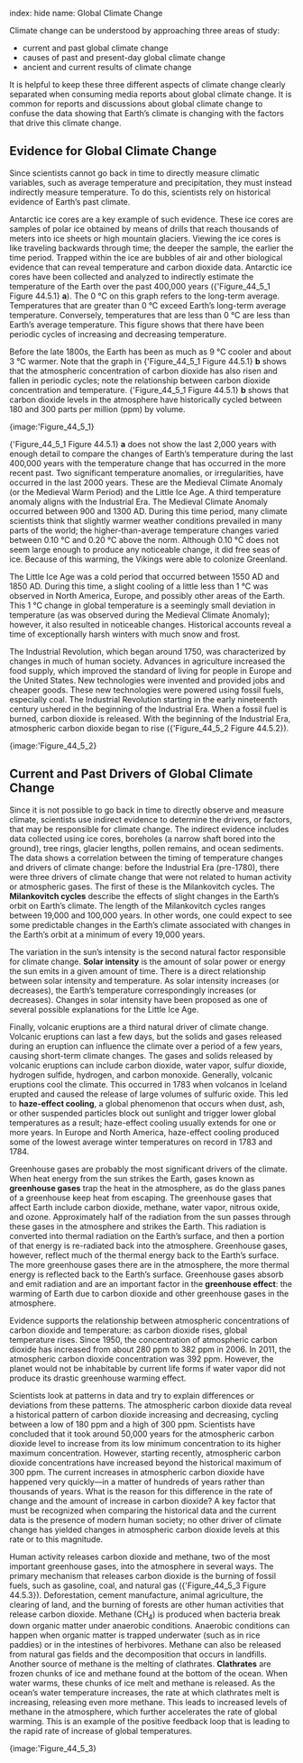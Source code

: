 index: hide
name: Global Climate Change

Climate change can be understood by approaching three areas of study:

  * current and past global climate change
  * causes of past and present-day global climate change
  * ancient and current results of climate change

It is helpful to keep these three different aspects of climate change clearly separated when consuming media reports about global climate change. It is common for reports and discussions about global climate change to confuse the data showing that Earth’s climate is changing with the factors that drive this climate change.

## Evidence for Global Climate Change

Since scientists cannot go back in time to directly measure climatic variables, such as average temperature and precipitation, they must instead indirectly measure temperature. To do this, scientists rely on historical evidence of Earth’s past climate.

Antarctic ice cores are a key example of such evidence. These ice cores are samples of polar ice obtained by means of drills that reach thousands of meters into ice sheets or high mountain glaciers. Viewing the ice cores is like traveling backwards through time; the deeper the sample, the earlier the time period. Trapped within the ice are bubbles of air and other biological evidence that can reveal temperature and carbon dioxide data. Antarctic ice cores have been collected and analyzed to indirectly estimate the temperature of the Earth over the past 400,000 years ({'Figure_44_5_1 Figure 44.5.1} **a**). The 0 °C on this graph refers to the long-term average. Temperatures that are greater than 0 °C exceed Earth’s long-term average temperature. Conversely, temperatures that are less than 0 °C are less than Earth’s average temperature. This figure shows that there have been periodic cycles of increasing and decreasing temperature.

Before the late 1800s, the Earth has been as much as 9 °C cooler and about 3 °C warmer. Note that the graph in {'Figure_44_5_1 Figure 44.5.1} **b** shows that the atmospheric concentration of carbon dioxide has also risen and fallen in periodic cycles; note the relationship between carbon dioxide concentration and temperature. {'Figure_44_5_1 Figure 44.5.1} **b** shows that carbon dioxide levels in the atmosphere have historically cycled between 180 and 300 parts per million (ppm) by volume.


{image:'Figure_44_5_1}
        

{'Figure_44_5_1 Figure 44.5.1} **a** does not show the last 2,000 years with enough detail to compare the changes of Earth’s temperature during the last 400,000 years with the temperature change that has occurred in the more recent past. Two significant temperature anomalies, or irregularities, have occurred in the last 2000 years. These are the Medieval Climate Anomaly (or the Medieval Warm Period) and the Little Ice Age. A third temperature anomaly aligns with the Industrial Era. The Medieval Climate Anomaly occurred between 900 and 1300 AD. During this time period, many climate scientists think that slightly warmer weather conditions prevailed in many parts of the world; the higher-than-average temperature changes varied between 0.10 °C and 0.20 °C above the norm. Although 0.10 °C does not seem large enough to produce any noticeable change, it did free seas of ice. Because of this warming, the Vikings were able to colonize Greenland.

The Little Ice Age was a cold period that occurred between 1550 AD and 1850 AD. During this time, a slight cooling of a little less than 1 °C was observed in North America, Europe, and possibly other areas of the Earth. This 1 °C change in global temperature is a seemingly small deviation in temperature (as was observed during the Medieval Climate Anomaly); however, it also resulted in noticeable changes. Historical accounts reveal a time of exceptionally harsh winters with much snow and frost.

The Industrial Revolution, which began around 1750, was characterized by changes in much of human society. Advances in agriculture increased the food supply, which improved the standard of living for people in Europe and the United States. New technologies were invented and provided jobs and cheaper goods. These new technologies were powered using fossil fuels, especially coal. The Industrial Revolution starting in the early nineteenth century ushered in the beginning of the Industrial Era. When a fossil fuel is burned, carbon dioxide is released. With the beginning of the Industrial Era, atmospheric carbon dioxide began to rise ({'Figure_44_5_2 Figure 44.5.2}).


{image:'Figure_44_5_2}
        

## Current and Past Drivers of Global Climate Change

Since it is not possible to go back in time to directly observe and measure climate, scientists use indirect evidence to determine the drivers, or factors, that may be responsible for climate change. The indirect evidence includes data collected using ice cores, boreholes (a narrow shaft bored into the ground), tree rings, glacier lengths, pollen remains, and ocean sediments. The data shows a correlation between the timing of temperature changes and drivers of climate change: before the Industrial Era (pre-1780), there were three drivers of climate change that were not related to human activity or atmospheric gases. The first of these is the Milankovitch cycles. The  **Milankovitch cycles** describe the effects of slight changes in the Earth’s orbit on Earth’s climate. The length of the Milankovitch cycles ranges between 19,000 and 100,000 years. In other words, one could expect to see some predictable changes in the Earth’s climate associated with changes in the Earth’s orbit at a minimum of every 19,000 years.

The variation in the sun’s intensity is the second natural factor responsible for climate change.  **Solar intensity** is the amount of solar power or energy the sun emits in a given amount of time. There is a direct relationship between solar intensity and temperature. As solar intensity increases (or decreases), the Earth’s temperature correspondingly increases (or decreases). Changes in solar intensity have been proposed as one of several possible explanations for the Little Ice Age.

Finally, volcanic eruptions are a third natural driver of climate change. Volcanic eruptions can last a few days, but the solids and gases released during an eruption can influence the climate over a period of a few years, causing short-term climate changes. The gases and solids released by volcanic eruptions can include carbon dioxide, water vapor, sulfur dioxide, hydrogen sulfide, hydrogen, and carbon monoxide. Generally, volcanic eruptions cool the climate. This occurred in 1783 when volcanos in Iceland erupted and caused the release of large volumes of sulfuric oxide. This led to  **haze-effect cooling**, a global phenomenon that occurs when dust, ash, or other suspended particles block out sunlight and trigger lower global temperatures as a result; haze-effect cooling usually extends for one or more years. In Europe and North America, haze-effect cooling produced some of the lowest average winter temperatures on record in 1783 and 1784.

Greenhouse gases are probably the most significant drivers of the climate. When heat energy from the sun strikes the Earth, gases known as  **greenhouse gases** trap the heat in the atmosphere, as do the glass panes of a greenhouse keep heat from escaping. The greenhouse gases that affect Earth include carbon dioxide, methane, water vapor, nitrous oxide, and ozone. Approximately half of the radiation from the sun passes through these gases in the atmosphere and strikes the Earth. This radiation is converted into thermal radiation on the Earth’s surface, and then a portion of that energy is re-radiated back into the atmosphere. Greenhouse gases, however, reflect much of the thermal energy back to the Earth’s surface. The more greenhouse gases there are in the atmosphere, the more thermal energy is reflected back to the Earth’s surface. Greenhouse gases absorb and emit radiation and are an important factor in the  **greenhouse effect**: the warming of Earth due to carbon dioxide and other greenhouse gases in the atmosphere.

Evidence supports the relationship between atmospheric concentrations of carbon dioxide and temperature: as carbon dioxide rises, global temperature rises. Since 1950, the concentration of atmospheric carbon dioxide has increased from about 280 ppm to 382 ppm in 2006. In 2011, the atmospheric carbon dioxide concentration was 392 ppm. However, the planet would not be inhabitable by current life forms if water vapor did not produce its drastic greenhouse warming effect.

Scientists look at patterns in data and try to explain differences or deviations from these patterns. The atmospheric carbon dioxide data reveal a historical pattern of carbon dioxide increasing and decreasing, cycling between a low of 180 ppm and a high of 300 ppm. Scientists have concluded that it took around 50,000 years for the atmospheric carbon dioxide level to increase from its low minimum concentration to its higher maximum concentration. However, starting recently, atmospheric carbon dioxide concentrations have increased beyond the historical maximum of 300 ppm. The current increases in atmospheric carbon dioxide have happened very quickly—in a matter of hundreds of years rather than thousands of years. What is the reason for this difference in the rate of change and the amount of increase in carbon dioxide? A key factor that must be recognized when comparing the historical data and the current data is the presence of modern human society; no other driver of climate change has yielded changes in atmospheric carbon dioxide levels at this rate or to this magnitude.

Human activity releases carbon dioxide and methane, two of the most important greenhouse gases, into the atmosphere in several ways. The primary mechanism that releases carbon dioxide is the burning of fossil fuels, such as gasoline, coal, and natural gas ({'Figure_44_5_3 Figure 44.5.3}). Deforestation, cement manufacture, animal agriculture, the clearing of land, and the burning of forests are other human activities that release carbon dioxide. Methane (CH<sub>4</sub>) is produced when bacteria break down organic matter under anaerobic conditions. Anaerobic conditions can happen when organic matter is trapped underwater (such as in rice paddies) or in the intestines of herbivores. Methane can also be released from natural gas fields and the decomposition that occurs in landfills. Another source of methane is the melting of clathrates.  **Clathrates** are frozen chunks of ice and methane found at the bottom of the ocean. When water warms, these chunks of ice melt and methane is released. As the ocean’s water temperature increases, the rate at which clathrates melt is increasing, releasing even more methane. This leads to increased levels of methane in the atmosphere, which further accelerates the rate of global warming. This is an example of the positive feedback loop that is leading to the rapid rate of increase of global temperatures.


{image:'Figure_44_5_3}
        
